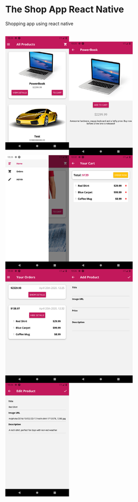 <h1>The Shop App React Native</h1>
Shopping app using react native
</br><br>

<img align="left" src="https://github.com/tejasgawali4/TheShopAppReactNative/blob/master/ss/1.png" width="200"/></br> 
<img align="left" src="https://github.com/tejasgawali4/TheShopAppReactNative/blob/master/ss/2.png" width="200"/>   
<img align="left" src="https://github.com/tejasgawali4/TheShopAppReactNative/blob/master/ss/3.png" width="200"/>   
<img align="left" src="https://github.com/tejasgawali4/TheShopAppReactNative/blob/master/ss/4.png" width="200"/>   
<img align="left" src="https://github.com/tejasgawali4/TheShopAppReactNative/blob/master/ss/5.png" width="200"/>   
<img align="left" src="https://github.com/tejasgawali4/TheShopAppReactNative/blob/master/ss/6.png" width="200"/>   
<img align="left" src="https://github.com/tejasgawali4/TheShopAppReactNative/blob/master/ss/7.png" width="200"/>   
